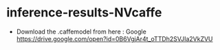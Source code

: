 # inference-results-NVcaffe


- Download the .caffemodel from here : Google
https://drive.google.com/open?id=0B6VgjAr4t_oTTDh2SVJIa2VkZVU
